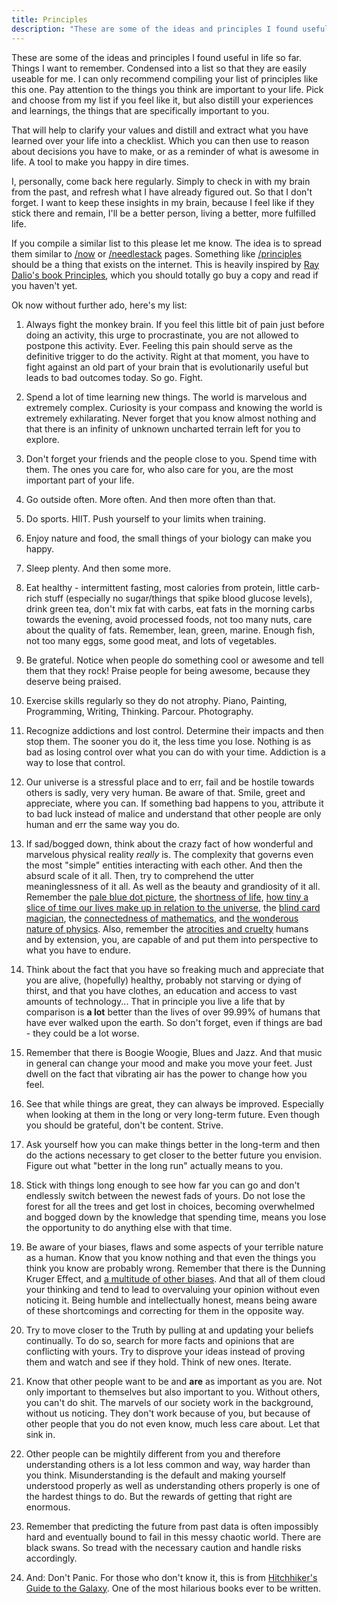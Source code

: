 ```yaml
---
title: Principles
description: "These are some of the ideas and principles I found useful in life so far. Things I want to remember. Condensed into a list so that they are easily useable for me. I can only recommend compiling your list of principles like this one. Pay attention to the things you think are important to your life. Pick and choose from my list if you feel like it, but also distill your experiences and learnings, the things that are specifically important to you."
---
```


These are some of the ideas and principles I found useful in life so far. Things I want to remember. Condensed into a list so that they are easily useable for me. I can only recommend compiling your list of principles like this one. Pay attention to the things you think are important to your life. Pick and choose from my list if you feel like it, but also distill your experiences and learnings, the things that are specifically important to you. 

That will help to clarify your values and distill and extract what you have learned over your life into a checklist. Which you can then use to reason about decisions you have to make, or as a reminder of what is awesome in life. A tool to make you happy in dire times.  

I, personally, come back here regularly. Simply to check in with my brain from the past, and refresh what I have already figured out. So that I don't forget. I want to keep these insights in my brain, because I feel like if they stick there and remain, I'll be a better person, living a better, more fulfilled life. 

If you compile a similar list to this please let me know. The idea is to spread them similar to [/now](/now) or [/needlestack](/needlestack) pages. Something like [/principles](/principles) should be a thing that exists on the internet. This is heavily inspired by [Ray Dalio's book Principles](/library/principles), which you should totally go buy a copy and read if you haven't yet. 

Ok now without further ado, here's my list: 

1. Always fight the monkey brain. If you feel this little bit of pain just before doing an activity, this urge to procrastinate, you are not allowed to postpone this activity. Ever. Feeling this pain should serve as the definitive trigger to do the activity. Right at that moment, you have to fight against an old part of your brain that is evolutionarily useful but leads to bad outcomes today. So go. Fight.


2. Spend a lot of time learning new things. The world is marvelous and extremely complex. Curiosity is your compass and knowing the world is extremely exhilarating. Never forget that you know almost nothing and that there is an infinity of unknown uncharted terrain left for you to explore. 


3. Don't forget your friends and the people close to you. Spend time with them. The ones you care for, who also care for you, are the most important part of your life. 


4. Go outside often. More often. And then more often than that. 


5. Do sports. HIIT. Push yourself to your limits when training. 


6. Enjoy nature and food, the small things of your biology can make you happy. 


7. Sleep plenty. And then some more. 


8. Eat healthy - intermittent fasting, most calories from protein, little carb-rich stuff (especially no sugar/things that spike blood glucose levels), drink green tea, don't mix fat with carbs, eat fats in the morning carbs towards the evening, avoid processed foods, not too many nuts, care about the quality of fats. Remember, lean, green, marine. Enough fish, not too many eggs, some good meat, and lots of vegetables. 


9. Be grateful. Notice when people do something cool or awesome and tell them that they rock! Praise people for being awesome, because they deserve being praised.


10. Exercise skills regularly so they do not atrophy. Piano, Painting, Programming, Writing, Thinking. Parcour. Photography.


11. Recognize addictions and lost control. Determine their impacts and then stop them. The sooner you do it, the less time you lose. Nothing is as bad as losing control over what you can do with your time. Addiction is a way to lose that control.


12. Our universe is a stressful place and to err, fail and be hostile towards others is sadly, very very human. Be aware of that. Smile, greet and appreciate, where you can. If something bad happens to you, attribute it to bad luck instead of malice and understand that other people are only human and err the same way you do.


13. If sad/bogged down, think about the crazy fact of how wonderful and marvelous physical reality *really* is. The complexity that governs even the most "simple" entities interacting with each other. And then the absurd scale of it all. Then, try to comprehend the utter meaninglessness of it all. As well as the beauty and grandiosity of it all. Remember the [pale blue dot picture](/assets/blog/pale-blue-dot.jpg), the [ shortness of life](https://waitbutwhy.com/2014/05/life-weeks.html), [how tiny a slice of time our lives make up in relation to the universe](https://www.youtube.com/watch?v=yNLdblFQqsw), the [blind card magician](https://www.youtube.com/watch?v=YVDwKxlcx-4), the [connectedness of mathematics](https://www.3blue1brown.com/lessons/hanoi-and-sierpinski), and [the wonderous nature of physics](https://www.youtube.com/watch?v=P1ww1IXRfTA).
Also, remember the [atrocities and cruelty](https://en.wikipedia.org/wiki/List_of_genocides_by_death_toll) humans and by extension, you, are capable of and put them into perspective to what you have to endure. 


15. Think about the fact that you have so freaking much and appreciate that you are alive, (hopefully) healthy, probably not starving or dying of thirst, and that you have clothes, an education and access to vast amounts of technology... That in principle you live a life that by comparison is **a lot** better than the lives of over 99.99% of humans that have ever walked upon the earth. So don't forget, even if things are bad - they could be a lot worse.


16. Remember that there is Boogie Woogie, Blues and Jazz. And that music in general can change your mood and make you move your feet. Just dwell on the fact that vibrating air has the power to change how you feel.


17. See that while things are great, they can always be improved. Especially when looking at them in the long or very long-term future. Even though you should be grateful, don't be content. Strive.


18. Ask yourself how you can make things better in the long-term and then do the actions necessary to get closer to the better future you envision. Figure out what "better in the long run" actually means to you.


19. Stick with things long enough to see how far you can go and don't endlessly switch between the newest fads of yours. Do not lose the forest for all the trees and get lost in choices, becoming overwhelmed and bogged down by the knowledge that spending time, means you lose the opportunity to do anything else with that time. 


20. Be aware of your biases, flaws and some aspects of your terrible nature as a human. Know that you know nothing and that even the things you think you know are probably wrong. Remember that there is the Dunning Kruger Effect, and [a multitude of other biases](https://upload.wikimedia.org/wikipedia/commons/6/65/Cognitive_bias_codex_en.svg). And that all of them cloud your thinking and tend to lead to overvaluing your opinion without even noticing it. Being humble and intellectually honest, means being aware of these shortcomings and correcting for them in the opposite way.


21. Try to move closer to the Truth by pulling at and updating your beliefs continually. To do so, search for more facts and opinions that are conflicting with yours. Try to disprove your ideas instead of proving them and watch and see if they hold. Think of new ones. Iterate.


22. Know that other people want to be and **are** as important as you are. Not only important to themselves but also important to you. Without others, you can't do shit. The marvels of our society work in the background, without us noticing. They don't work because of you, but because of other people that you do not even know, much less care about. Let that sink in.


23. Other people can be mightily different from you and therefore understanding others is a lot less common and way, way harder than you think. Misunderstanding is the default and making yourself understood properly as well as understanding others properly is one of the hardest things to do. But the rewards of getting that right are enormous. 


24. Remember that predicting the future from past data is often impossibly hard and eventually bound to fail in this messy chaotic world. There are black swans. So tread with the necessary caution and handle risks accordingly. 


25. And: Don't Panic. For those who don't know it, this is from [Hitchhiker's Guide to the Galaxy](/library/the-hitchhikers-guide-to-the-galaxy). One of the most hilarious books ever to be written.

